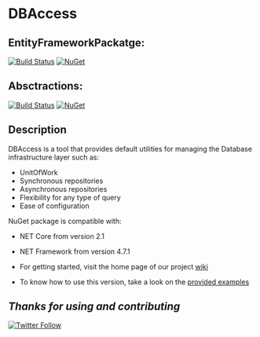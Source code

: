 # DBAccess

## EntityFrameworkPackatge: 
[![Build Status](https://dev.azure.com/chustasoft/SocialNET/_apis/build/status/Release/DBAccess/%5BRELEASE%5D%20-%20ChustaSoft%20DBAccess%20(NuGet)?branchName=master)](https://dev.azure.com/chustasoft/SocialNET/_build/latest?definitionId=25&branchName=master) [![NuGet](https://img.shields.io/nuget/v/ChustaSoft.Tools.DBAccess?label=NuGet%20Main%20package)](https://www.nuget.org/packages/ChustaSoft.Tools.DbAccess.Abstractions) 

## Absctractions:
[![Build Status](https://dev.azure.com/chustasoft/SocialNET/_apis/build/status/Release/DBAccess/%5BRELEASE%5D%20-%20ChustaSoft%20DBAccess%20Abstractions%20(NuGet)?branchName=master)](https://dev.azure.com/chustasoft/SocialNET/_build/latest?definitionId=26&branchName=master) [![NuGet](https://img.shields.io/nuget/v/ChustaSoft.Tools.DBAccess.Abstractions?label=%20Abstractions%20package)](https://www.nuget.org/packages/ChustaSoft.Tools.DBAccess.Abstractions)


Description
---
DBAccess is a tool that provides default utilities for managing the Database infrastructure layer such as:
- UnitOfWork
- Synchronous repositories
- Asynchronous repositories
- Flexibility for any type of query
- Ease of configuration

NuGet package is compatible with:
- NET Core from version 2.1
- NET Framework from version 4.7.1


- For getting started, visit the home page of our project [wiki](https://github.com/ChustaSoft/DBAccess/wiki)
- To know how to use this version, take a look on the [provided examples](https://github.com/ChustaSoft/DBAccess/tree/master/ChustaSoft.Tools.DBAccess.Examples)



*Thanks for using and contributing*
---
[![Twitter Follow](https://img.shields.io/twitter/follow/ChustaSoft?label=Follow%20us&style=social)](https://twitter.com/ChustaSoft)
